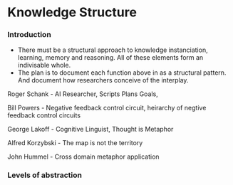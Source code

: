 # Knowledge Structure



### Introduction

- There must be a structural approach to knowledge instanciation, learning, memory and reasoning.  All of these elements form an indivisable whole.
- The plan is to document each function above in as a structural pattern.  And document how researchers conceive of the interplay.


Roger Schank - AI Researcher, Scripts Plans Goals, 

Bill Powers - Negative feedback control circuit, heirarchy of negtive feedback control circuits

George Lakoff - Cognitive Linguist, Thought is Metaphor

Alfred Korzybski - The map is not the territory

John Hummel - Cross domain metaphor application


### Levels of abstraction

